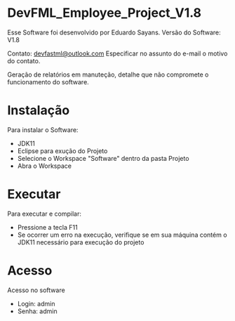 # DevFML_Employee_Project_V1.8

Esse Software foi desenvolvido por Eduardo Sayans. Versão do Software: V1.8

Contato: devfastml@outlook.com Especificar no assunto do e-mail o motivo do contato.

Geração de relatórios em manuteção, detalhe que não compromete o funcionamento do software.

# Instalação
Para instalar o Software:
 - JDK11
 - Eclipse para exução do Projeto
 - Selecione o Workspace "Software" dentro da pasta Projeto
 - Abra o Workspace 

# Executar
Para executar e compilar:
 - Pressione a tecla F11
 - Se ocorrer um erro na execução, verifique se em sua máquina contém o JDK11 necessário para execução do projeto

# Acesso
Acesso no software 
 - Login: admin 
 - Senha: admin
